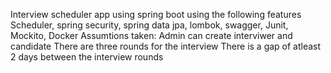 Interview scheduler app using spring boot using the following features Scheduler, spring security, spring data jpa, lombok, swagger, Junit, Mockito, Docker
Assumtions taken:
Admin can create interviwer and candidate
There are three rounds for the interview
There is a gap of atleast 2 days between the interview rounds
